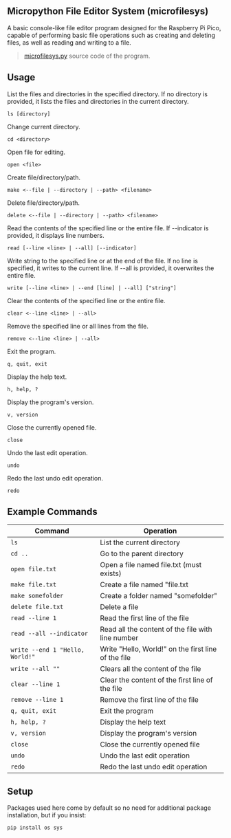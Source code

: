 ## Micropython File Editor System (microfilesys)
A basic console-like file editor program designed for the Raspberry Pi Pico, capable of performing basic file operations such as creating and deleting files, as well as reading and writing to a file.

> [microfilesys.py](https://github.com/yuan-miranda/microfilesys/blob/main/microfilesys.py) source code of the program.<br>

## Usage
List the files and directories in the specified directory. If no directory is provided, it lists the files and directories in the current directory.
```
ls [directory]
```
Change current directory.
```
cd <directory>
```
Open file for editing.
```
open <file>
```
Create file/directory/path.
```
make <--file | --directory | --path> <filename>
```
Delete file/directory/path.
```
delete <--file | --directory | --path> <filename>
```
Read the contents of the specified line or the entire file. If --indicator is provided, it displays line numbers.
```
read [--line <line> | --all] [--indicator]
```
Write string to the specified line or at the end of the file. If no line is specified, it writes to the current line. If --all is provided, it overwrites the entire file.
```
write [--line <line> | --end [line] | --all] ["string"]
```
Clear the contents of the specified line or the entire file.
```
clear <--line <line> | --all>
```
Remove the specified line or all lines from the file.
```
remove <--line <line> | --all>
```
Exit the program.
```
q, quit, exit
```
Display the help text.
```
h, help, ?
```
Display the program's version.
```
v, version
```
Close the currently opened file.
```
close
```
Undo the last edit operation.
```
undo
```
Redo the last undo edit operation.
```
redo
```

## Example Commands
| Command                           | Operation                                             |
|-----------------------------------|-------------------------------------------------------|
| `ls`                              | List the current directory                            |
| `cd ..`                           | Go to the parent directory                            |
| `open file.txt`                   | Open a file named file.txt (must exists)              |
| `make file.txt`                   | Create a file named "file.txt                         |
| `make somefolder`                 | Create a folder named "somefolder"                    |
| `delete file.txt`                 | Delete a file                                         |
| `read --line 1`                   | Read the first line of the file                       |
| `read --all --indicator`          | Read all the content of the file with line number     |
| `write --end 1 "Hello, World!"`   | Write "Hello, World!" on the first line of the file   |
| `write --all ""`                  | Clears all the content of the file                    |
| `clear --line 1`                  | Clear the content of the first line of the file       |
| `remove --line 1`                 | Remove the first line of the file                     |
| `q, quit, exit`                   | Exit the program                                      |
| `h, help, ?`                      | Display the help text                                 |
| `v, version`                      | Display the program's version                         |
| `close`                           | Close the currently opened file                       |
| `undo`                            | Undo the last edit operation                          |
| `redo`                            | Redo the last undo edit operation                     |

## Setup
Packages used here come by default so no need for additional package installation, but if you insist:
```
pip install os sys
```